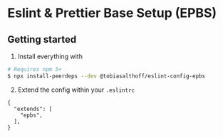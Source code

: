 # Eslint & Prettier Base Setup (EPBS)

## Getting started

1. Install everything with

```zsh
# Requires npm 5+
$ npx install-peerdeps --dev @tobiasalthoff/eslint-config-epbs
```

2. Extend the config within your `.eslintrc`

```
{
  "extends": [
    "epbs",
  ],
}
```